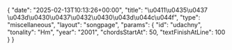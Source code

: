 {
    "date": "2025-02-13T10:13:26+00:00",
    "title": "\u0411\u0435\u0437 \u043d\u0430\u0437\u0432\u0430\u043d\u044c\u044f",
    "type": "miscellaneous",
    "layout": "songpage",
    "params": {
        "id": "udachny",
        "tonality": "Hm",
        "year": "2001",
        "chordsStartAt": 50,
        "textFinishAtLine": 100
    }
}